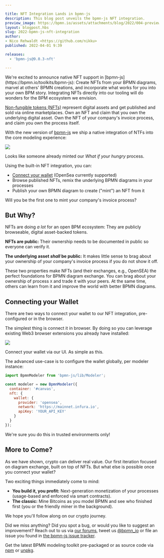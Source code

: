 ```yaml
---

title: NFT Integration Lands in bpmn-js
description: This blog post unveils the bpmn-js NFT integration.
preview_image: https://bpmn.io/assets/attachments/blog/2022/004-preview.png
layout: blogpost.hbs
slug: 2022-bpmn-js-nft-integration
author:
- Nico Rehwaldt <https://github.com/nikku>
published: 2022-04-01 9:39

releases:
  - 'bpmn-js@9.0.3-nft'

---
```


<p class="introduction">
  We're excited to announce native NFT support in [bpmn-js](https://bpmn.io/toolkits/bpmn-js): Create NFTs from your BPMN diagrams, marvel at others' BPMN creations, and incorporate what works for you into your own BPM story. Integrating NFTs directly into our tooling will do wonders for the BPM ecosystem we envision.
</p>

<!-- continue -->

[Non-fungible tokens (NFTs)](https://www.forbes.com/advisor/investing/nft-non-fungible-token/) represent digital assets and get published and sold via online marketplaces. Own an NFT and claim that you own the underlying digital asset. Own the NFT of your company's invoice process, and claim you own the process itself.

With the new version of [bpmn-js](https://bpmn.io/toolkits/bpmn-js) we ship a native integration of NTFs into the core modeling experience:

<div class="figure full-size">
  <a href="https://demo.bpmn.io/">
    <img src="{{ assets }}/attachments/blog/2022/004-marketplace.gif">
  </a>

  <p class="caption">
    Looks like someone already minted our <em>What if your hungry</em> process.
  </p>
</div>

Using the built-in NFT integration, you can:

* [Connect your wallet](#connect-wallet) (OpenSea currently supported)
* Browse published NFTs, remix the underlying BPMN diagrams in your processes
* Publish your own BPMN diagram to create ("mint") an NFT from it

Will you be the first one to mint your company's invoice process?


## But Why?

NFTs are doing _a lot_ for an open BPM ecosystem: They are publicly browseable, digital asset-backed tokens.

__NFTs are public:__ Their ownership needs to be documented in public so everyone can verify it.

__The underlying asset _shall_ be public:__ It makes little sense to brag about your ownership of your company's invoice process if you do not show it off.

These two properties make NFTs (and their exchanges, e.g., OpenSEA) the perfect foundations for BPMN diagram exchange. You can brag about your ownership of process `X` and trade it with your peers. At the same time, others can learn from it and improve the world with better BPMN diagrams.


## Connecting your Wallet<a name="connect-wallet"></a>

There are two ways to connect your wallet to our NFT integration, pre-configured or in the browser.

The simplest thing is connect it in browser. By doing so you can leverage existing Web3 browser extensions you already have installed:

<div class="figure full-size">
  <a href="https://demo.bpmn.io/form">
    <img src="{{ assets }}/attachments/blog/2022/004-connect.png">
  </a>

  <p class="caption">
    Connect your wallet via our UI. As simple as this.
  </p>
</div>

The advanced use-case is to configure the wallet globally, per modeler instance:

```javascript
import BpmnModeler from 'bpmn-js/lib/Modeler';

const modeler = new BpmnModeler({
  container: '#canvas',
  nft: {
    wallet: {
      provider: 'opensea',
      network: 'https://mainnet.infura.io',
      apiKey: 'YOUR_API_KEY'
    }
  }
});
```

We're sure you do this in trusted environments only!


## More to Come?

As we have shown, crypto can deliver real value.
Our first iteration focused on diagram exchange, built on top of NFTs.
But what else is possible once you connect your wallet?

Two exciting things immediately come to mind:

* __You build it, you profit:__ Next-generation monetization of your processes (usage-based and enforced via smart contracts).
* __The classic:__ Mine Bitcoins as you model BPMN and see who finished first (you or the friendly miner in the background).

We hope you'll follow along on our crypto journey.

Did we miss anything? Did you spot a bug, or would you like to suggest an improvement? Reach out to us via [our forums](https://forum.bpmn.io/), tweet us [@bpmn_io](https://twitter.com/bpmn_io) or file an issue you found in [the bpmn-js issue tracker](https://github.com/bpmn-io/bpmn-js/issues).

Get the latest BPMN modeling toolkit pre-packaged or as source code via [npm](https://www.npmjs.com/package/bpmn-js) or [unpkg](https://unpkg.com/bpmn-js).